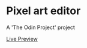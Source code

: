 # Pixel art editor

A 'The Odin Project' project

[Live Preview](https://aryanchegini.github.io/etch-a-sketch/)
